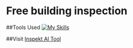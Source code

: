 # Free building inspection

##Tools Used
[![My Skills](https://skillicons.dev/icons?i=python,javascript,html,css&theme=light)](https://skillicons.dev)

##Visit
[Inspekt AI Tool](https://freebuildinginspection.onrender.com/)



